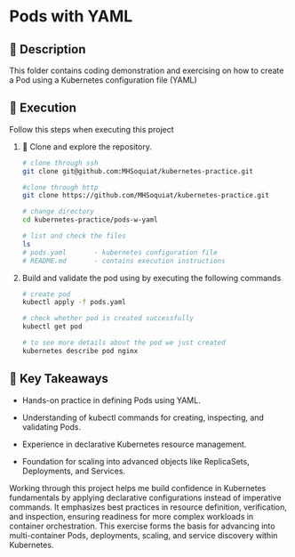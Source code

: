 # Pods with YAML

## :pushpin: Description

This folder contains coding demonstration and exercising on how to create a Pod using a Kubernetes configuration file (YAML)

## :rocket: Execution

Follow this steps when executing this project

1.  :open_file_folder: Clone and explore the repository.

    ```bash
    # clone through ssh
    git clone git@github.com:MHSoquiat/kubernetes-practice.git

    #clone through http
    git clone https://github.com/MHSoquiat/kubernetes-practice.git

    # change directory
    cd kubernetes-practice/pods-w-yaml

    # list and check the files
    ls
    # pods.yaml       - kubernetes configuration file
    # README.md       - contains execution instructions
    ```

2.  Build and validate the pod using by executing the following commands

    ```bash
    # create pod
    kubectl apply -f pods.yaml

    # check whether pod is created successfully 
    kubectl get pod

    # to see more details about the pod we just created
    kubernetes describe pod nginx
    ```

## :bookmark_tabs: Key Takeaways
- Hands-on practice in defining Pods using YAML.

- Understanding of kubectl commands for creating, inspecting, and validating Pods.

- Experience in declarative Kubernetes resource management.

- Foundation for scaling into advanced objects like ReplicaSets, Deployments, and Services.

Working through this project helps me build confidence in Kubernetes fundamentals by applying declarative configurations instead of imperative commands. It emphasizes best practices in resource definition, verification, and inspection, ensuring readiness for more complex workloads in container orchestration. This exercise forms the basis for advancing into multi-container Pods, deployments, scaling, and service discovery within Kubernetes.
